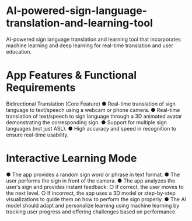 # AI-powered-sign-language-translation-and-learning-tool
AI-powered sign language translation and learning tool that incorporates machine learning and deep learning for real-time translation and user education.
# App Features & Functional Requirements
Bidirectional Translation (Core Feature)
● Real-time translation of sign language to text/speech using a webcam or phone camera.
● Real-time translation of text/speech to sign language through a 3D animated avatar demonstrating the corresponding sign.
● Support for multiple sign languages (not just ASL).
● High accuracy and speed in recognition to ensure real-time usability.
# Interactive Learning Mode
● The app provides a random sign word or phrase in text format.
● The user performs the sign in front of the camera.
● The app analyzes the user’s sign and provides instant feedback:
○ If correct, the user moves to the next level.
○ If incorrect, the app uses a 3D model or step-by-step visualizations to guide them on how to perform the sign properly.
● The AI model should adapt and personalize learning using machine learning by tracking user progress and offering challenges based on performance.
